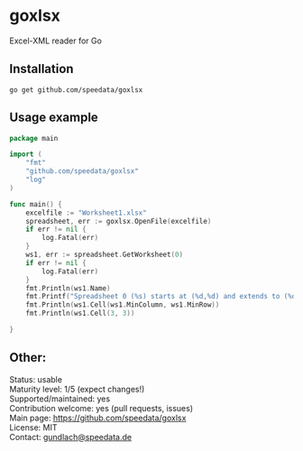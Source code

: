 goxlsx
======

Excel-XML reader for Go

Installation
------------
    go get github.com/speedata/goxlsx


Usage example
-------------
````go
package main

import (
    "fmt"
    "github.com/speedata/goxlsx"
    "log"
)

func main() {
    excelfile := "Worksheet1.xlsx"
    spreadsheet, err := goxlsx.OpenFile(excelfile)
    if err != nil {
        log.Fatal(err)
    }
    ws1, err := spreadsheet.GetWorksheet(0)
    if err != nil {
        log.Fatal(err)
    }
    fmt.Println(ws1.Name)
    fmt.Printf("Spreadsheet 0 (%s) starts at (%d,%d) and extends to (%d,%d)\n", ws1.Name, ws1.MinColumn, ws1.MinRow, ws1.MaxColumn, ws1.MaxRow)
    fmt.Println(ws1.Cell(ws1.MinColumn, ws1.MinRow))
    fmt.Println(ws1.Cell(3, 3))

}
````

Other:
-----

Status: usable<br>
Maturity level: 1/5 (expect changes!)<br>
Supported/maintained: yes<br>
Contribution welcome: yes (pull requests, issues)<br>
Main page: https://github.com/speedata/goxlsx<br>
License: MIT<br>
Contact: gundlach@speedata.de<br>
